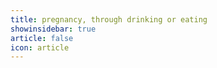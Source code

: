 ```yaml
---
title: pregnancy, through drinking or eating 
showinsidebar: true 
article: false 
icon: article 
---
```

